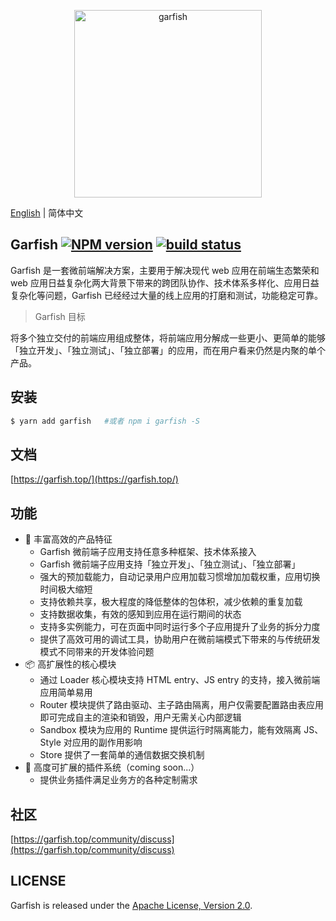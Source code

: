 <p align="center">
  <img src="https://lf3-static.bytednsdoc.com/obj/eden-cn/dhozeh7vhpebvog/open-garfish/icons/Garfish-icon-Square.png" width="300" alt="garfish" />
</p>

[English](./README.en.md) | 简体中文


## Garfish [![NPM version](https://img.shields.io/npm/v/garfish.svg?style=flat-square)](https://www.npmjs.com/package/garfish) [![build status](https://github.com/modern-js-dev/garfish/actions/workflows/ci.yml/badge.svg?branch=master)](https://github.com/modern-js-dev/garfish/actions/workflows/ci.yml)

Garfish 是一套微前端解决方案，主要用于解决现代 web 应用在前端生态繁荣和 web 应用日益复杂化两大背景下带来的跨团队协作、技术体系多样化、应用日益复杂化等问题，Garfish 已经经过大量的线上应用的打磨和测试，功能稳定可靠。

> Garfish 目标

将多个独立交付的前端应用组成整体，将前端应用分解成一些更小、更简单的能够「独立开发」、「独立测试」、「独立部署」的应用，而在用户看来仍然是内聚的单个产品。

## 安装

```bash
$ yarn add garfish   #或者 npm i garfish -S
```

## 文档

[https://garfish.top/](https://garfish.top/)

## 功能

- 🌈 丰富高效的产品特征
  - Garfish 微前端子应用支持任意多种框架、技术体系接入
  - Garfish 微前端子应用支持「独立开发」、「独立测试」、「独立部署」
  - 强大的预加载能力，自动记录用户应用加载习惯增加加载权重，应用切换时间极大缩短
  - 支持依赖共享，极大程度的降低整体的包体积，减少依赖的重复加载
  - 支持数据收集，有效的感知到应用在运行期间的状态
  - 支持多实例能力，可在页面中同时运行多个子应用提升了业务的拆分力度
  - 提供了高效可用的调试工具，协助用户在微前端模式下带来的与传统研发模式不同带来的开发体验问题
- 📦 高扩展性的核心模块
  - 通过 Loader 核心模块支持 HTML entry、JS entry 的支持，接入微前端应用简单易用
  - Router 模块提供了路由驱动、主子路由隔离，用户仅需要配置路由表应用即可完成自主的渲染和销毁，用户无需关心内部逻辑
  - Sandbox 模块为应用的 Runtime 提供运行时隔离能力，能有效隔离 JS、Style 对应用的副作用影响
  - Store 提供了一套简单的通信数据交换机制
- 🎯 高度可扩展的插件系统（coming soon...）
  - 提供业务插件满足业务方的各种定制需求

## 社区

[https://garfish.top/community/discuss](https://garfish.top/community/discuss)

## LICENSE

Garfish is released under the [Apache License, Version 2.0](http://www.apache.org/licenses/LICENSE-2.0).
